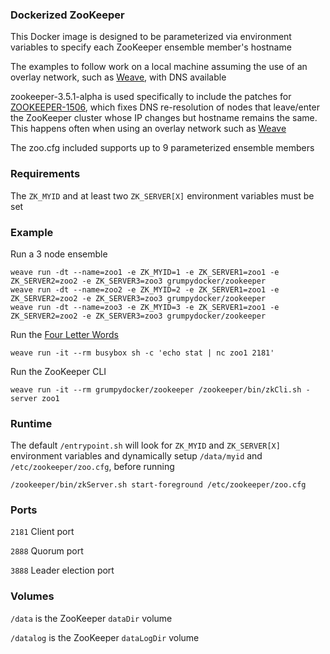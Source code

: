 ### Dockerized ZooKeeper

This Docker image is designed to be parameterized via environment variables to specify each ZooKeeper ensemble member's hostname

The examples to follow work on a local machine assuming the use of an overlay network, such as [Weave](https://github.com/weaveworks/weave), with DNS available

zookeeper-3.5.1-alpha is used specifically to include the patches for [ZOOKEEPER-1506](https://issues.apache.org/jira/browse/ZOOKEEPER-1506), which fixes DNS re-resolution of nodes that leave/enter the ZooKeeper cluster whose IP changes but hostname remains the same.  This happens often when using an overlay network such as [Weave](https://github.com/weaveworks/weave)

The zoo.cfg included supports up to 9 parameterized ensemble members

### Requirements

The `ZK_MYID` and at least two `ZK_SERVER[X]` environment variables must be set

### Example

Run a 3 node ensemble
```
weave run -dt --name=zoo1 -e ZK_MYID=1 -e ZK_SERVER1=zoo1 -e ZK_SERVER2=zoo2 -e ZK_SERVER3=zoo3 grumpydocker/zookeeper
weave run -dt --name=zoo2 -e ZK_MYID=2 -e ZK_SERVER1=zoo1 -e ZK_SERVER2=zoo2 -e ZK_SERVER3=zoo3 grumpydocker/zookeeper
weave run -dt --name=zoo3 -e ZK_MYID=3 -e ZK_SERVER1=zoo1 -e ZK_SERVER2=zoo2 -e ZK_SERVER3=zoo3 grumpydocker/zookeeper
```

Run the [Four Letter Words](https://zookeeper.apache.org/doc/r3.4.6/zookeeperAdmin.html#sc_zkCommands)

```
weave run -it --rm busybox sh -c 'echo stat | nc zoo1 2181'
```

Run the ZooKeeper CLI
```
weave run -it --rm grumpydocker/zookeeper /zookeeper/bin/zkCli.sh -server zoo1
```

### Runtime
The default `/entrypoint.sh` will look for `ZK_MYID` and `ZK_SERVER[X]` environment variables and dynamically setup `/data/myid` and `/etc/zookeeper/zoo.cfg`, before running

```
/zookeeper/bin/zkServer.sh start-foreground /etc/zookeeper/zoo.cfg
```

### Ports

`2181` Client port

`2888` Quorum port

`3888` Leader election port

### Volumes

`/data` is the ZooKeeper `dataDir` volume

`/datalog` is the ZooKeeper `dataLogDir` volume
